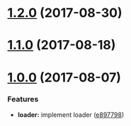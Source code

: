 <a name="1.2.0"></a>
# [1.2.0](https://github.com/motorcyclets/loader/compare/v1.1.0...v1.2.0) (2017-08-30)



<a name="1.1.0"></a>
# [1.1.0](https://github.com/motorcyclets/loader/compare/v1.0.0...v1.1.0) (2017-08-18)



<a name="1.0.0"></a>
# [1.0.0](https://github.com/motorcyclets/loader/compare/e897798...v1.0.0) (2017-08-07)


### Features

* **loader:** implement loader ([e897798](https://github.com/motorcyclets/loader/commit/e897798))



